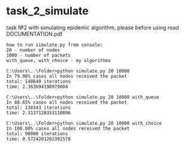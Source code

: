 # task_2_simulate
task №2 with simulating epidemic algorithm, please before using read DOCUMENTATION.pdf

    how to run simulate.py from console:
    20 - number of nodes
    1000 - number of packets
    with_queue, with_choice - my algorithms

    C:\Users\..\Folder>python simulate.py 20 10000
    In 79.98% cases all nodes received the packet
    total: 148640 iterations
    time: 2.363694190979004

    C:\Users\..\Folder>python simulate.py 20 10000 with_queue
    In 88.65% cases all nodes received the packet
    total: 138343 iterations
    time: 2.3137128353118896

    C:\Users\..\Folder>python simulate.py 20 10000 with_choice
    In 100.00% cases all nodes received the packet
    total: 90000 iterations
    time: 0.5724201202392578
